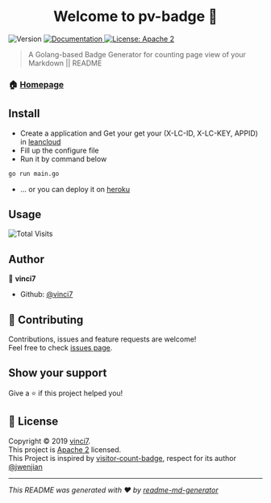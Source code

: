 <h1 align="center">Welcome to pv-badge 👋</h1>
<p>
  <img alt="Version" src="https://img.shields.io/badge/version-0.1-blue.svg?cacheSeconds=2592000" />
  <a href="https://github.com/vinci7/pv-badge">
    <img alt="Documentation" src="https://img.shields.io/badge/documentation-yes-brightgreen.svg" target="_blank" />
  </a>
  <a href="http://www.apache.org/licenses/LICENSE-2.0.html">
    <img alt="License: Apache 2" src="https://img.shields.io/badge/License-Apache 2-yellow.svg" target="_blank" />
  </a>
</p>

> A Golang-based Badge Generator for counting page view of your Markdown || README

### 🏠 [Homepage](https://github.com/vinci7/pv-badge)

## Install

* Create a application and Get your get your (X-LC-ID, X-LC-KEY, APPID) in [leancloud](https://us.leancloud.cn/)
* Fill up the configure file
* Run it by command below

```sh
go run main.go
```

* ... or you can deploy it on [heroku](https://www.heroku.com/)

## Usage


![Total Visits](https://pv-badge.herokuapp.com/total.svg?repo_id=vinci7-pv-badge)

## Author

👤 **vinci7**

* Github: [@vinci7](https://github.com/vinci7)

## 🤝 Contributing

Contributions, issues and feature requests are welcome!<br />Feel free to check [issues page](https://github.com/vinci7/pv-badge/issues).

## Show your support

Give a ⭐️ if this project helped you!

## 📝 License

Copyright © 2019 [vinci7](https://github.com/vinci7).<br />
This project is [Apache 2](http://www.apache.org/licenses/LICENSE-2.0.html) licensed.<br />
This Project is inspired by [visitor-count-badge](https://github.com/jwenjian/visitor-count-badge), respect for its author [@jwenjian](https://github.com/jwenjian)

***
_This README was generated with ❤️ by [readme-md-generator](https://github.com/kefranabg/readme-md-generator)_

 
